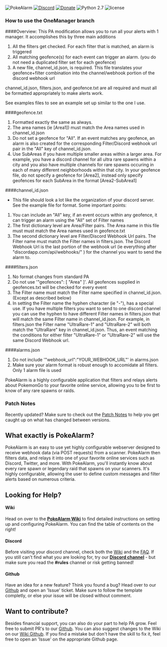 ![PokeAlarm](https://raw.githubusercontent.com/wiki/PokeAlarm/PokeAlarm/images/logo.png)
[![Discord](https://discordapp.com/api/guilds/215181169761714177/widget.png?style=shield)](https://discord.gg/S2BKC7p)
[![Donate](https://img.shields.io/badge/Donate-Patron-orange.svg)](https://www.patreon.com/bePatron?u=5193416)
![Python 2.7](https://img.shields.io/badge/python-2.7-blue.svg)
![license](https://img.shields.io/github/license/PokeAlarm/PokeAlarm.svg)

### How to use the OneManager branch

####Overview:
This PA modification allows you to run all your alerts with 1 manager. It accomplishes this by three main additions
1) All the filters get checked. For each filter that is matched, an alarm is triggered
2) All matching geofence(s) for each event can trigger an alarm. (you do not need a duplicated filter set for each geofence)
3) A new file, channel_id.json, is required. This file translates your geofence+filter combination into the channel/webhook portion of the discord webhook url


channel_id.json, filters.json, and geofence.txt are all required and must all be formatted appropriately to make alerts work. 

See examples files to see an example set up similar to the one I use.

####geofence.txt

1) Formatted exactly the same as always.
2) The area names (ie [Area1]) must match the Area names used in channel_id.json
3) Do not set a geofence for "All". If an event matches any geofence, an alarm is also created for the corresponding Filter/Discord webhook url pair in the "All" key of channel_id.json.
4) Use SubAreas if you have multiple smaller areas within a larger area. For example, you have a discord channel for all ultra rare spawns within a city and you also have multiple channels for rare spawns occuring in each of many different neighborhoods within that city. In your geofence file, do not specify a geofence for [Area2], instead only specify geofences for each SubArea in the format [Area2-SubArea1]


####channel_id.json

- This file should look a lot like the organization of your discord server. See the example file for format. Some important points: 
1) You can include an "All" key, if an event occurs within any geofence, it can trigger an alarm using the "All" set of Filter names
2) The first dictionary level are Area/Filter pairs. The Area name in this file must must match the Area names used in geofence.txt
3) The second dictionary level are Filter/Discord Webhook Url pairs. The Filter name must match the Filter names in filters.json. The Discord Webhook Url is the last portion of the webhook url (ie everything after "discordapp.com/api/webhooks/" ) for the channel you want to send the alarm to.


####filters.json

1) No format changes from standard PA
2) Do not use '"geofences": [ "Area" ]'. All geofences supplied in geofences.txt will be checked for every event
3) The Filter name must match the Filter name specified in channel_id.json. (Except as described below)
4) In setting the Filter name the hyphen character (ie "-"), has a special use. If you have multiple filters you want to send to one discord channel you can use the hyphen to have different Filter names in filters.json that will match the same Filter name in channel_id.json. For example, in filters.json the Filter name "UltraRare-1" and "UltraRare-2" will both match the "UltraRare" key in channel_id.json. Thus, an event matching the conditions for either filter "UltraRare-1" or "UltraRare-2" will use the same Discord Webhook url.

####alarms.json

1) Do not include '"webhook_url":"YOUR_WEBHOOK_URL"' in alarms.json
2) Make sure your alarm format is robust enough to accomidate all filters. Only 1 alarm file is used




PokeAlarm is a highly configurable application that filters and relays alerts about PokemonGo to your favorite online service, allowing you to be first to know of any rare spawns or raids.

### Patch Notes
Recently updated? Make sure to check out the [Patch Notes](https://github.com/PokeAlarm/PokeAlarm/wiki/patch-notes) to help you get caught up on what has changed between versions.

## What exactly is PokeAlarm?
PokeAlarm is an easy to use yet highly configurable webserver designed to receive webhook data (via POST requests) from a scanner. PokeAlarm then filters data, and relays it into one of your favorite online services such as Discord, Twitter, and more. With PokeAlarm, you'll instantly know about every rare spawn or legendary raid that spawns on your scanners. It's highly configurable, allowing the user to define custom messages and filter alerts based on numerous criteria.

## Looking for Help?

#### Wiki
Head on over to the [**PokeAlarm Wiki**](http://pa.readthedocs.io/en/master/) to find detailed instructions on setting up and configuring PokeAlarm. You can find the table of contents on the right!

#### Discord
Before visiting your discord channel, check both the [Wiki](http://pa.readthedocs.io/en/master/) and the [FAQ](https://github.com/PokeAlarm/PokeAlarm/wiki/faq). If you still can't find what you are looking for, try our [**Discord channel**](https://discord.gg/S2BKC7p) - but make sure you read the **#rules** channel or risk getting banned!

#### Github
Have an idea for a new feature? Think you found a bug? Head over to our [Github](https://github.com/PokeAlarm/PokeAlarm/issues/new) and open an 'Issue' ticket. Make sure to follow the template completly, or else your issue will be closed without comment.

## Want to contribute?
Besides financial support, you can also do your part to help PA grow. Feel free to submit PR's to our [Github](https://github.com/PokeAlarm/PokeAlarm/issues/new). You can also suggest changes to the Wiki on our [Wiki Github](https://github.com/PokeAlarm/PokeAlarmWiki). If you find a mistake but don't have the skill to fix it, feel free to open an 'Issue' on the appropriate Github page.
